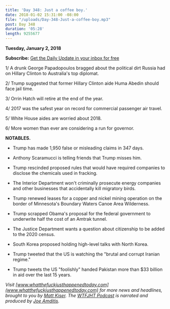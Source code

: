 ```yaml
---
title: 'Day 348: Just a coffee boy.'
date: 2018-01-02 15:31:00 -08:00
file: "/uploads/Day-348-Just-a-coffee-boy.mp3"
post: Day 348
duration: '05:28'
length: 9255677
---
```


**Tuesday, January 2, 2018**

**Subscribe:** [Get the Daily Update in your inbox for free](https://whatthefuckjusthappenedtoday.com/subscribe/)

1/ A drunk George Papadopoulos bragged about the political dirt Russia had on Hillary Clinton to Australia's top diplomat.

2/ Trump suggested that former Hillary Clinton aide Huma Abedin should face jail time.

3/ Orrin Hatch will retire at the end of the year.

4/ 2017 was the safest year on record for commercial passenger air travel.

5/ White House aides are worried about 2018.

6/ More women than ever are considering a run for governor.

**NOTABLES.**

* Trump has made 1,950 false or misleading claims in 347 days.

* Anthony Scaramucci is telling friends that Trump misses him.

* Trump rescinded proposed rules that would have required companies to disclose the chemicals used in fracking.

* The Interior Department won't criminally prosecute energy companies and other businesses that accidentally kill migratory birds.

* Trump renewed leases for a copper and nickel mining operation on the border of Minnesota's Boundary Waters Canoe Area Wilderness.

* Trump scrapped Obama's proposal for the federal government to underwrite half the cost of an Amtrak tunnel.

* The Justice Department wants a question about citizenship to be added to the 2020 census.

* South Korea proposed holding high-level talks with North Korea.

* Trump tweeted that the US is watching the "brutal and corrupt Iranian regime."

* Trump tweets the US "foolishly" handed Pakistan more than $33 billion in aid over the last 15 years.

*Visit [www.whatthefuckjusthappenedtoday.com](www.whatthefuckjusthappenedtoday.com) for more news and headlines, brought to you by [Matt Kiser](https://twitter.com/Matt_Kiser). The [WTFJHT Podcast](https://whatthefuckjusthappenedtoday.com/podcasts/) is narrated and produced by [Joe Amditis](https://twitter.com/jsamditis).*